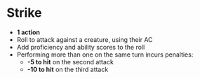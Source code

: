 # Strike
* **1 action**
* Roll to attack against a creature, using their AC
* Add proficiency and ability scores to the roll
* Performing more than one on the same turn incurs penalties:
	* **-5 to hit** on the second attack
	* **-10 to hit** on the third attack